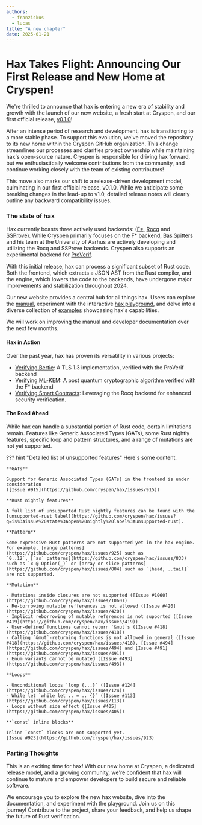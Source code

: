 ```yaml
---
authors:
  - franziskus
  - lucas
title: "A new chapter"
date: 2025-01-21
---
```


# Hax Takes Flight: Announcing Our First Release and New Home at Cryspen!

We're thrilled to announce that hax is entering a new era of stability and
growth with the launch of our new website, a fresh start at Cryspen,
and our first official release,
[v0.1.0](https://github.com/cryspen/hax/releases/tag/cargo-hax-v0.1.0)!

After an intense period of research and development, hax is transitioning to a
more stable phase.
To support this evolution, we've moved the repository to its new home within the
Cryspen GitHub organization.
This change streamlines our processes and clarifies project ownership while
maintaining hax's open-source nature.
Cryspen is responsible for driving hax forward, but we enthusiastically
welcome contributions from the community, and continue working closely with
the team of existing contributors!

This move also marks our shift to a release-driven development model,
culminating in our first official release, v0.1.0.
While we anticipate some breaking changes in the lead-up to v1.0, detailed
release notes will clearly outline any backward compatibility issues.

### The state of hax

Hax currently boasts three actively used backends: ([F\*](https://fstar-lang.org/),
[Rocq](https://rocq-prover.org/) and [SSProve](https://github.com/SSProve/ssprove)).
While Cryspen primarily focuses on the F\* backend, [Bas Spitters](https://www.au.dk/en/spitters@cs.au.dk)
and his team at the University of Aarhus are actively developing and utilizing
the Rocq and SSProve backends. Cryspen also supports an experimental backend for
[ProVerif](https://bblanche.gitlabpages.inria.fr/proverif/).

With this initial release, hax can process a significant subset of Rust code.
Both the frontend, which extracts a JSON AST from the Rust compiler, and the
engine, which lowers the code to the backends, have undergone major
improvements and stabilization throughout 2024.

Our new website provides a central hub for all things hax.
Users can explore the [manual](../../manual/index.md), experiment with the
interactive [hax playground](https://hax-playground.cryspen.com/),
and delve into a diverse collection of [examples](https://github.com/cryspen/hax/tree/main/examples)
showcasing hax's capabilities.

We will work on improving the manual and developer documentation over the next
few months.

#### Hax in Action

Over the past year, hax has proven its versatility in various projects:

- [Verifying Bertie](https://cryspen.com/post/hax-pv/): A TLS 1.3 implementation, verified with the ProVerif backend
- [Verifying ML-KEM](https://cryspen.com/post/ml-kem-verification): A post quantum cryptographic algorithm verified with the F\* backend
- [Verifying Smart Contracts](https://github.com/hacspec/hacspec.github.io/blob/master/coqpl24-paper9-13.pdf): Leveraging the Rocq backend for enhanced security verification.

#### The Road Ahead

While hax can handle a substantial portion of Rust code, certain limitations
remain.
Features like Generic Associated Types (GATs), some Rust nightly features, specific
loop and pattern structures, and a range of mutations are not yet supported.

??? hint "Detailed list of unsupported features"
    Here's some content.

    **GATs**

    Support for Generic Associated Types (GATs) in the frontend is under consideration
    ([Issue #915](https://github.com/cryspen/hax/issues/915))

    **Rust nightly features**

    A full list of unsupported Rust nightly features can be found with the [unsupported-rust label](https://github.com/cryspen/hax/issues?q=is%3Aissue%20state%3Aopen%20nightly%20label%3Aunsupported-rust).

    **Pattern**

    Some expressive Rust patterns are not supported yet in the hax engine.
    For example, [range patterns](https://github.com/cryspen/hax/issues/925) such as
    `0..12`, [`as` patterns](https://github.com/cryspen/hax/issues/833) such as `x @ Option(_)` or [array or slice patterns](https://github.com/cryspen/hax/issues/804) such as `[head, ..tail]` are not supported.

    **Mutation**

    - Mutations inside closures are not supported ([Issue #1060](https://github.com/cryspen/hax/issues/1060))
    - Re-borrowing mutable refferences is not allowed ([Issue #420](https://github.com/cryspen/hax/issues/420))
    - Implicit reborrowing of mutable references is not supported ([Issue #419](https://github.com/cryspen/hax/issues/419))
    - User-defined functions cannot return `&mut`s ([Issue #418](https://github.com/cryspen/hax/issues/418))
    - Calling `&mut`-returning functions is not allowed in general ([Issue #418](https://github.com/cryspen/hax/issues/418), [Issue #494](https://github.com/cryspen/hax/issues/494) and [Issue #491](https://github.com/cryspen/hax/issues/491))
    - Enum variants cannot be mutated ([Issue #493](https://github.com/cryspen/hax/issues/493))

    **Loops**

    - Unconditional loops `loop {...}` ([Issue #124](https://github.com/cryspen/hax/issues/124))
    - While let `while let .. = .. {}` ([Issue #113](https://github.com/cryspen/hax/issues/113))
    - Loops without side effect ([Issue #405](https://github.com/cryspen/hax/issues/405))

    **`const` inline blocks**

    Inline `const` blocks are not supported yet.
    [Issue #923](https://github.com/cryspen/hax/issues/923)

### Parting Thoughts

This is an exciting time for hax!
With our new home at Cryspen, a dedicated release model, and a growing community,
we're confident that hax will continue to mature and empower developers to build
secure and reliable software.

We encourage you to explore the new hax website, dive into the documentation,
and experiment with the playground.
Join us on this journey!
Contribute to the project, share your feedback, and help us shape the future of
Rust verification.
